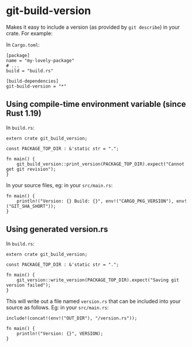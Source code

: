 # git-build-version

Makes it easy to include a version (as provided by `git describe`) in your crate. For example:

In `Cargo.toml`:

```
[package]
name = "my-lovely-package"
# ...
build = "build.rs"

[build-dependencies]
git-build-version = "*"
```

## Using compile-time environment variable (since Rust 1.19)


In `build.rs`:

```
extern crate git_build_version;

const PACKAGE_TOP_DIR : &'static str = ".";

fn main() {
    git_build_version::print_version(PACKAGE_TOP_DIR).expect("Cannot get git revision");
}
```
In your source files, eg: in your `src/main.rs`:
```
fn main() {
    println!("Version: {} Build: {}", env!("CARGO_PKG_VERSION"), env!("GIT_SHA_SHORT"));
}
```

## Using generated version.rs


In `build.rs`:

```
extern crate git_build_version;

const PACKAGE_TOP_DIR : &'static str = ".";

fn main() {
    git_version::write_version(PACKAGE_TOP_DIR).expect("Saving git version failed");
}
```

This will write out a file named `version.rs` that can be included into your source as follows. Eg: in your `src/main.rs`:

```
include!(concat!(env!("OUT_DIR"), "/version.rs"));

fn main() {
    println!("Version: {}", VERSION);
}
```
